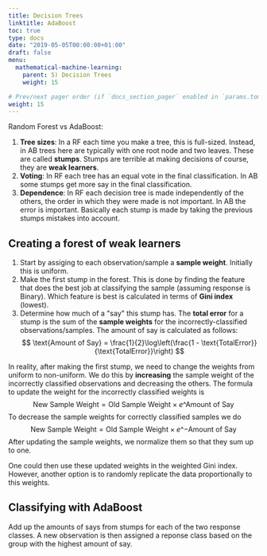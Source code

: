 ```yaml
---
title: Decision Trees
linktitle: AdaBoost
toc: true
type: docs
date: "2019-05-05T00:00:00+01:00"
draft: false
menu:
  mathematical-machine-learning:
    parent: 5) Decision Trees
    weight: 15

# Prev/next pager order (if `docs_section_pager` enabled in `params.toml`)
weight: 15
---
```

Random Forest vs AdaBoost:

1. **Tree sizes**: In a RF each time you make a tree, this is full-sized. Instead, in AB trees here are typically with one root node and two leaves. These are called **stumps**. Stumps are terrible at making decisions of course, they are **weak learners**.
2. **Voting**: In RF each tree has an equal vote in the final classification. In AB some stumps get more say in the final classification.
3. **Dependence**: In RF each decision tree is made independently of the others, the order in which they were made is not important. In AB the error is important. Basically each stump is made by taking the previous stumps mistakes into account.

## Creating a forest of weak learners
1. Start by assiging to each observation/sample a **sample weight**. Initially this is uniform.
2. Make the first stump in the forest. This is done by finding the feature that does the best job at classifying the sample (assuming response is Binary). Which feature is best is calculated in terms of **Gini index** (lowest).
3. Determine how much of a "say" this stump has. The **total error** for a stump is the sum of the **sample weights** for the incorrectly-classified observations/samples. The amount of say is calculated as follows:
$$
\text{Amount of Say} = \frac{1}{2}\log\left(\frac{1 - \text{TotalError}}{\text{TotalError}}\right)
$$

In reality, after making the first stump, we need to change the weights from uniform to non-uniform. We do this by **increasing** the sample weight of the incorrectly classified observations and decreasing the others. The formula to update the weight for the incorrectly classified weights is
$$
\text{New Sample Weight} = \text{Old Sample Weight} \times e\^{\text{Amount of Say}}
$$
To decrease the sample weights for correctly classified samples we do
$$
\text{New Sample Weight} = \text{Old Sample Weight} \times e\^{-\text{Amount of Say}}
$$
After updating the sample weights, we normalize them so that they sum up to one.

One could then use these updated weights in the weighted Gini index. However, another option is to randomly replicate the data proportionally to this weights.

## Classifying with AdaBoost
Add up the amounts of says from stumps for each of the two response classes. A new observation is then assigned a reponse class based on the group with the highest amount of say.


